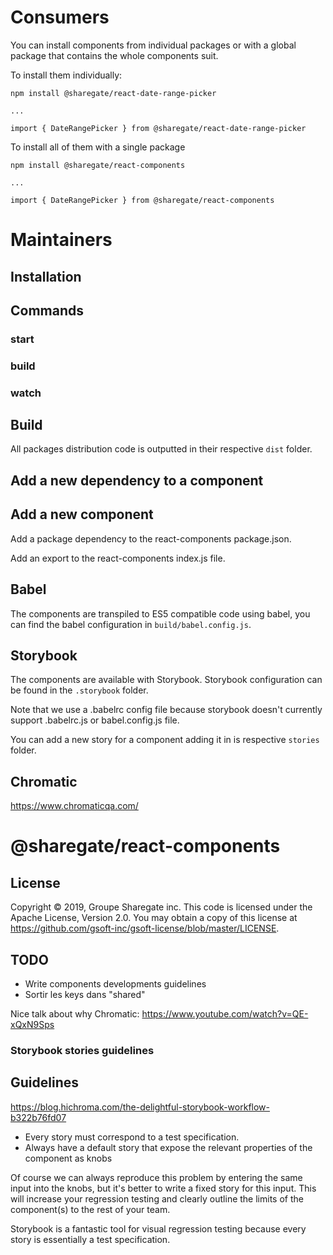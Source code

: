 # Consumers

You can install components from individual packages or with a global package that contains the whole components suit.

To install them individually:

```
npm install @sharegate/react-date-range-picker

...

import { DateRangePicker } from @sharegate/react-date-range-picker

```

To install all of them with a single package

```
npm install @sharegate/react-components

...

import { DateRangePicker } from @sharegate/react-components

```

# Maintainers

## Installation

## Commands

### start

### build

### watch

## Build

All packages distribution code is outputted in their respective `dist` folder.

## Add a new dependency to a component

## Add a new component

Add a package dependency to the react-components package.json.

Add an export to the react-components index.js file.

## Babel

The components are transpiled to ES5 compatible code using babel, you can find the babel configuration in `build/babel.config.js`.

## Storybook

The components are available with Storybook. Storybook configuration can be found in the `.storybook` folder.

Note that we use a .babelrc config file because storybook doesn't currently support .babelrc.js or babel.config.js file.

You can add a new story for a component adding it in is respective `stories` folder.

## Chromatic

https://www.chromaticqa.com/

# @sharegate/react-components

## License

Copyright © 2019, Groupe Sharegate inc. This code is licensed under the Apache License, Version 2.0. You may obtain a copy of this license at https://github.com/gsoft-inc/gsoft-license/blob/master/LICENSE.

## TODO

- Write components developments guidelines
- Sortir les keys dans "shared"

Nice talk about why Chromatic: https://www.youtube.com/watch?v=QE-xQxN9Sps

### Storybook stories guidelines

## Guidelines

https://blog.hichroma.com/the-delightful-storybook-workflow-b322b76fd07

- Every story must correspond to a test specification.
- Always have a default story that expose the relevant properties of the component as knobs

Of course we can always reproduce this problem by entering the same input into the knobs, but it's better to write a fixed story for this input. This will increase your regression testing and clearly outline the limits of the component(s) to the rest of your team.

Storybook is a fantastic tool for visual regression testing because every story is essentially a test specification.


